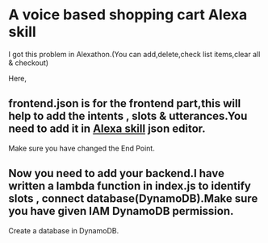 # A voice based shopping cart Alexa skill

I got this problem in Alexathon.(You can add,delete,check list items,clear all & checkout)

Here,
## frontend.json is for the frontend part,this will help to add the intents , slots & utterances.You need to add it in [Alexa skill](https://developer.amazon.com/alexa/console) json editor.
Make sure you have changed the End Point.

## Now you need to add your backend.I have written a lambda function in index.js to identify slots , connect database(DynamoDB).Make sure you have given IAM DynamoDB permission.
Create a database in DynamoDB.
